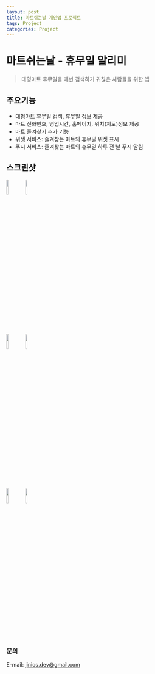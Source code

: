 ```yaml
---
layout: post
title: 마트쉬는날 개인앱 프로젝트
tags: Project
categories: Project
---
```

# 마트쉬는날 - 휴무일 알리미
> 대형마트 휴무일을 매번 검색하기 귀찮은 사람들을 위한 앱

## 주요기능
- 대형마트 휴무일 검색, 휴무일 정보 제공
- 마트 전화번호, 영업시간, 홈페이지, 위치(지도)정보 제공
- 마트 즐겨찾기 추가 기능
- 위젯 서비스: 즐겨찾는 마트의 휴무일 위젯 표시
- 푸시 서비스: 즐겨찾는 마트의 휴무일 하루 전 날 푸시 알림

## 스크린샷
<img src="{{ site.url }}/assets/img/post_img/2018-10-15-mh06.png" width="10%"><img src="{{ site.url }}/assets/img/post_img/2018-10-15-mh01.png" width="10%">

<img src="{{ site.url }}/assets/img/post_img/2018-10-15-mh02.png" width="10%"><img src="{{ site.url }}/assets/img/post_img/2018-10-15-mh03.png" width="10%">

<img src="{{ site.url }}/assets/img/post_img/2018-10-15-mh04.png" width="10%"><img src="{{ site.url }}/assets/img/post_img/2018-10-15-mh05.png" width="10%">

### 문의
E-mail: [jinios.dev@gmail.com](mailto:jinios.dev@gmail.com)
